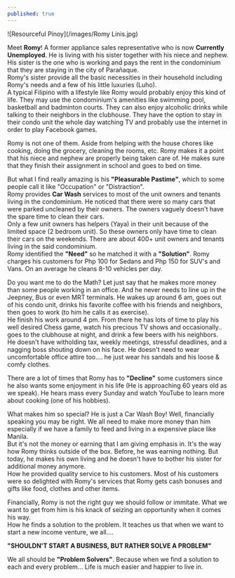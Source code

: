 ```yaml
---
published: true
---
```

![Resourceful Pinoy](/images/Romy Linis.jpg)

Meet **Romy**! A former appliance sales representative who is now **Currently Unemployed**. He is living with his sister together with his niece and nephew. His sister is the one who is working and pays the rent in the condominium that they are staying in the city of Parañaque.   
Romy's sister provide all the basic necessities in their household including Romy's needs and a few of his little luxuries (Luho).   
A typical Filipino with a lifestyle like Romy would probably enjoy this kind of life. They may use the condominium's amenities like swimming pool, basketball and badminton courts. They can also enjoy alcoholic drinks while talking to their neighbors in the clubhouse. They have the option to stay in their condo unit the whole day watching TV and probably use the internet in order to play Facebook games.

Romy is not one of them. Aside from helping with the house chores like cooking, doing the grocery, cleaning the rooms, etc. Romy makes it a point that his niece and nephew are properly being taken care of. He makes sure that they finish their assignment in school and goes to bed on time.

But what I find really amazing is his **"Pleasurable Pastime"**, which to some people call it like "Occupation" or "Distraction".   
Romy provides **Car Wash** services to most of the unit owners and tenants living in the condominium.  He noticed that there were so many cars that were parked uncleaned by their owners. The owners vaguely doesn't have the spare time to clean their cars.   
Only a few unit owners has helpers (Yaya) in their unit because of the limited space (2 bedroom unit). So these owners only have time to clean their cars on the weekends. There are about 400+ unit owners and tenants living in the said condominium.   
Romy identified the **"Need"** so he matched it with a **"Solution"**. Romy charges his customers for Php 100 for Sedans and Php 150 for SUV's and Vans. On an average he cleans 8-10 vehicles per day.  

Do you want me to do the Math? Let just say that he makes more money than some people working in an office. And he never needs to line up in the Jeepney, Bus or even MRT terminals. He wakes up around 6 am, goes out of his condo unit, drinks his favorite coffee with his friends and neighbors, then goes to work (to him he calls it as exercise).   
He finish his work around 4 pm. From there he has lots of time to play his well desired Chess game, watch his precious TV shows and occasionally.. goes to the clubhouse at night, and drink a few beers with his neighbors.   
He doesn't have witholding tax, weekly meetings, stressful deadlines, and a nagging boss shouting down on his face. He doesn't need to wear uncomfortable office attire too.... he just wear his sandals and his loose & comfy clothes.

There are a lot of times that Romy has to **"Decline"** some customers since he also wants some enjoyment in his life (He is approaching 60 years old as we speak). He hears mass every Sunday and watch YouTube to learn more about cooking (one of his hobbies).

What makes him so special? He is just a Car Wash Boy! Well, financially speaking you may be right. We all need to make more money than him especially if we have a family to feed and living in a expensive place like Manila.   
But it's not the money or earning that I am giving emphasis in. It's the way how Romy thinks outside of the box. Before, he was earning nothing. But today, he makes his own living and he doesn't have to bother his sister for additional money anymore.    
How he provided quality service to his customers. Most of his customers were so delighted with Romy's services that Romy gets cash bonuses and gifts like food, clothes and other items.

Financially, Romy is not the right guy we should follow or immitate. What we want to get from him is his knack of seizing an opportunity when it comes his way.   
How he finds a solution to the problem. 
It teaches us that when we want to start a new income venture, we all....   

**"SHOULDN'T START A BUSINESS, BUT RATHER SOLVE A PROBLEM"**

We all should be **"Problem Solvers"**. Because when we find a solution to each and every problem... Life is much easier and happier to live in.


